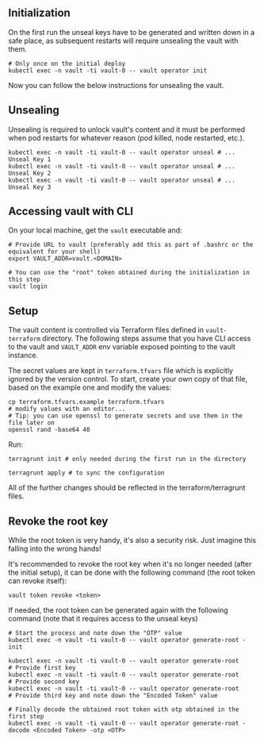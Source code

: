 ## Initialization
On the first run the unseal keys have to be generated and written down in a safe place, as subsequent restarts will require unsealing the vault with them.

```
# Only once on the initial deploy
kubectl exec -n vault -ti vault-0 -- vault operator init
```

Now you can follow the below instructions for unsealing the vault.

## Unsealing
Unsealing is required to unlock vault's content and it must be performed when pod restarts for whatever reason (pod killed, node restarted, etc.).
```
kubectl exec -n vault -ti vault-0 -- vault operator unseal # ... Unseal Key 1
kubectl exec -n vault -ti vault-0 -- vault operator unseal # ... Unseal Key 2
kubectl exec -n vault -ti vault-0 -- vault operator unseal # ... Unseal Key 3
```

## Accessing vault with CLI
On your local machine, get the `vault` executable and:
```
# Provide URL to vault (preferably add this as part of .bashrc or the equivalent for your shell)
export VAULT_ADDR=vault.<DOMAIN>

# You can use the "root" token obtained during the initialization in this step
vault login
```

## Setup
The vault content is controlled via Terraform files defined in `vault-terraform` directory.
The following steps assume that you have CLI access to the vault and `VAULT_ADDR` env variable exposed pointing to the vault instance.

The secret values are kept in `terraform.tfvars` file which is explicitly ignored by the version control.
To start, create your own copy of that file, based on the example one and modify the values:
```
cp terraform.tfvars.example terraform.tfvars
# modify values with an editor...
# Tip: you can use openssl to generate secrets and use them in the file later on
openssl rand -base64 40
```

Run:
```
terragrunt init # only needed during the first run in the directory

terragrunt apply # to sync the configuration
```

All of the further changes should be reflected in the terraform/terragrunt files.


## Revoke the root key
While the root token is very handy, it's also a security risk.
Just imagine this falling into the wrong hands!

It's recommended to revoke the root key when it's no longer needed (after the initial setup), it can be done with the following command (the root token can revoke itself):
```
vault token revoke <token>
```

If needed, the root token can be generated again with the following command (note that it requires access to the unseal keys)
```
# Start the process and note down the "OTP" value
kubectl exec -n vault -ti vault-0 -- vault operator generate-root -init

kubectl exec -n vault -ti vault-0 -- vault operator generate-root
# Provide first key
kubectl exec -n vault -ti vault-0 -- vault operator generate-root
# Provide second key
kubectl exec -n vault -ti vault-0 -- vault operator generate-root
# Provide third key and note down the "Encoded Token" value

# Finally decode the obtained root token with otp obtained in the first step
kubectl exec -n vault -ti vault-0 -- vault operator generate-root -decode <Encoded Token> -otp <OTP>
```
